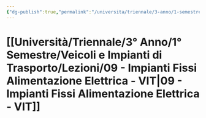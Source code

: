 ```yaml
---
{"dg-publish":true,"permalink":"/universita/triennale/3-anno/1-semestre/veicoli-e-impianti-di-trasporto/lezioni/09-impianti-fissi-alimentazione-elettrica-vit/"}
---
```



# [[Università/Triennale/3° Anno/1° Semestre/Veicoli e Impianti di Trasporto/Lezioni/09 - Impianti Fissi Alimentazione Elettrica - VIT\|09 - Impianti Fissi Alimentazione Elettrica - VIT]]